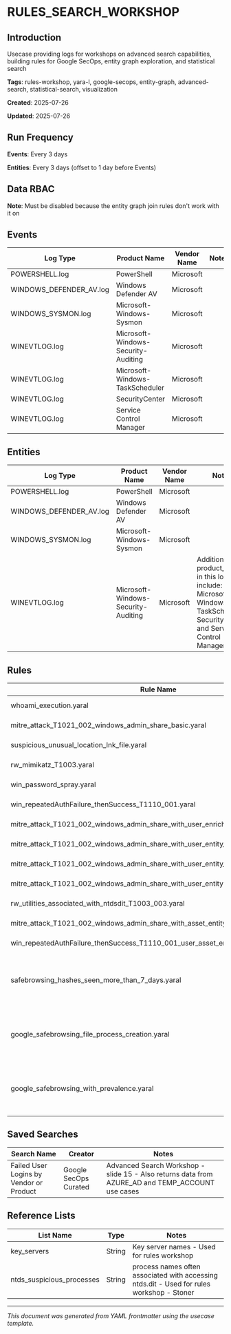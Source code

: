 # RULES_SEARCH_WORKSHOP

## Introduction

Usecase providing logs for workshops on advanced search capabilities, building rules for Google SecOps, entity graph exploration, and statistical search

**Tags**: rules-workshop, yara-l, google-secops, entity-graph, advanced-search, statistical-search, visualization

**Created**: 2025-07-26

**Updated**: 2025-07-26

## Run Frequency

**Events**: Every 3 days

**Entities**: Every 3 days (offset to 1 day before Events)

## Data RBAC

**Note**: Must be disabled because the entity graph join rules don't work with it on

## Events

| Log Type | Product Name | Vendor Name | Notes |
|----------|--------------|-------------|-------|
| POWERSHELL.log | PowerShell | Microsoft |  |
| WINDOWS_DEFENDER_AV.log | Windows Defender AV | Microsoft |  |
| WINDOWS_SYSMON.log | Microsoft-Windows-Sysmon | Microsoft |  |
| WINEVTLOG.log | Microsoft-Windows-Security-Auditing | Microsoft |  |
| WINEVTLOG.log | Microsoft-Windows-TaskScheduler | Microsoft |  |
| WINEVTLOG.log | SecurityCenter | Microsoft |  |
| WINEVTLOG.log | Service Control Manager | Microsoft |  |

## Entities

| Log Type | Product Name | Vendor Name | Notes |
|----------|--------------|-------------|-------|
| POWERSHELL.log | PowerShell | Microsoft |  |
| WINDOWS_DEFENDER_AV.log | Windows Defender AV | Microsoft |  |
| WINDOWS_SYSMON.log | Microsoft-Windows-Sysmon | Microsoft |  |
| WINEVTLOG.log | Microsoft-Windows-Security-Auditing | Microsoft | Additional product_names in this log type include: Microsoft-Windows-TaskScheduler, SecurityCenter, and Service Control Manager |

## Rules

| Rule Name | Live | Alerting | Notes |
|-----------|------|----------|-------|
| whoami_execution.yaral | True | False | Rule Workshop slide 17 |
| mitre_attack_T1021_002_windows_admin_share_basic.yaral | False | False | Rule Workshop slide 22 |
| suspicious_unusual_location_lnk_file.yaral | False | False | Rule Workshop slide 27 |
| rw_mimikatz_T1003.yaral | True | False | Rule Workshop slide 29 |
| win_password_spray.yaral | False | False | Rule Workshop slide 44 |
| win_repeatedAuthFailure_thenSuccess_T1110_001.yaral | True | True | Rule Workshop slide 60 |
| mitre_attack_T1021_002_windows_admin_share_with_user_enrichment.yaral | False | False | Rule Workshop slide 50 |
| mitre_attack_T1021_002_windows_admin_share_with_user_entity_non_domain_admin.yaral | False | False | Rule Workshop slide 55 |
| mitre_attack_T1021_002_windows_admin_share_with_user_entity_domain_admin.yaral | False | False | EG workshop slide 43 |
| mitre_attack_T1021_002_windows_admin_share_with_user_entity.yaral | False | False | EG workshop slide 41 |
| rw_utilities_associated_with_ntdsdit_T1003_003.yaral | False | False | Rule Workshop slide 75 |
| mitre_attack_T1021_002_windows_admin_share_with_asset_entity.yaral | False | False | EG workshop slide 45 |
| win_repeatedAuthFailure_thenSuccess_T1110_001_user_asset_entity.yaral | False | False | EG workshop slide 47 |
| safebrowsing_hashes_seen_more_than_7_days.yaral | False | False | EG Workshop slide 105 - Works with this usecase as well as MISP and SAFEBROWSING |
| google_safebrowsing_file_process_creation.yaral | True | True | EG Workshop slide 113 - Works with this usecase as well as MISP and SAFEBROWSING |
| google_safebrowsing_with_prevalence.yaral | False | False | EG Workshop slide 115 - Works with this usecase as well as MISP and SAFEBROWSING |

## Saved Searches

| Search Name | Creator | Notes |
|-------------|---------|-------|
| Failed User Logins by Vendor or Product | Google SecOps Curated | Advanced Search Workshop - slide 15 - Also returns data from AZURE_AD and TEMP_ACCOUNT use cases |

## Reference Lists

| List Name | Type | Notes |
|-----------|------|-------|
| key_servers | String | Key server names - Used for rules workshop |
| ntds_suspicious_processes | String | process names often associated with accessing ntds.dit - Used for rules workshop - Stoner |

---

*This document was generated from YAML frontmatter using the usecase template.*
